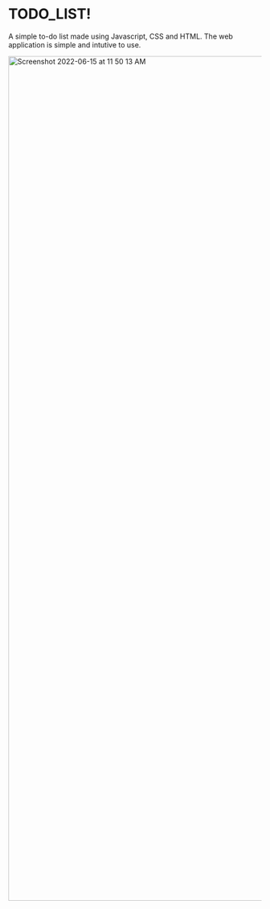 # TODO_LIST!
A simple to-do list made using Javascript, CSS and HTML.
The web application is simple and intutive to use.

<img width="1680" alt="Screenshot 2022-06-15 at 11 50 13 AM" src="https://user-images.githubusercontent.com/77354191/173756449-de72812e-17f1-4b34-82c2-260c4d7f8fc7.png">
